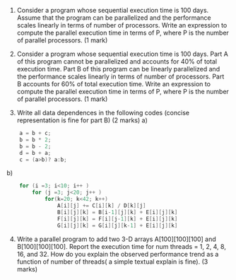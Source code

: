 1. Consider a program whose sequential execution time is 100 days.  Assume that the program can be parallelized and the performance scales linearly in terms of number of processors.  Write an expression to compute the parallel execution time in terms of P, where P is the number of parallel processors. (1 mark)

2. Consider a program whose sequential execution time is 100 days.  Part A of this program cannot be parallelized and accounts for 40% of total execution time.  Part B of this program can be linearly parallelized and the performance scales linearly in terms of number of processors.  Part B accounts for 60% of total execution time.  Write an expression to compute the parallel execution time in terms of P, where P is the number of parallel processors. (1 mark)

3. Write all data dependences in the following codes (concise representation is fine for part B) (2 marks)
a)

```c
    a = b + c;
    b = b * 2;
    b = b - 2;
    d = b + a;
    c = (a>b)? a:b;
```

b)
```c
    for (i =3; i<10; i++ )
        for (j =3; j<20; j++ )
            for(k=20; k<42; k++)
                A[i][j] += C[i][k] / D[k][j]
                B[i][j][k] = B[i-1][j][k] + E[i][j][k]
                F[i][j][k] = F[i][j-1][k] + E[i][j][k]
                G[i][j][k] = G[i][j][k-1] + E[i][j][k]
```


4. Write a parallel program to add two 3-D arrays A[100][100][100] and B[100][100][100]. Report the execution time for num threads = 1, 2, 4, 8, 16, and 32. How do you explain the observed performance trend as a function of number of threads( a simple textual explain is fine). (3 marks)
